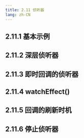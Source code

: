 ```yaml
---
title: 2.11 侦听器
lang: zh-CN
---
```


## 2.11.1 基本示例

## 2.11.2 深层侦听器

## 2.11.3 即时回调的侦听器

## 2.11.4 watchEffect()

## 2.11.5 回调的刷新时机

## 2.11.6 停止侦听器
